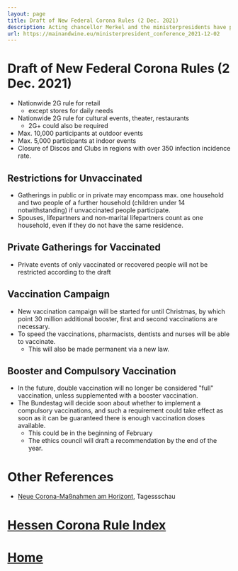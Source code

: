 ```yaml
---
layout: page
title: Draft of New Federal Corona Rules (2 Dec. 2021)
description: Acting chancellor Merkel and the ministerpresidents have published a draft of the new national restrictions to be finalized Thursday, 2 Dec. 2021.
url: https://mainandwine.eu/ministerpresident_conference_2021-12-02
--- 
```


# Draft of New Federal Corona Rules (2 Dec. 2021)
- Nationwide 2G rule for retail
  - except stores for daily needs
- Nationwide 2G rule for cultural events, theater, restaurants
  - 2G+ could also be required
- Max. 10,000 participants at outdoor events
- Max. 5,000 participants at indoor events
- Closure of Discos and Clubs in regions with over 350 infection incidence rate.
  
## Restrictions for Unvaccinated
- Gatherings in public or in private may encompass max. one household and two people of a further household (children under 14 notwithstanding) if unvaccinated people participate.
- Spouses, lifepartners and non-marital lifepartners count as one household, even if they do not have the same residence.
  
## Private Gatherings for Vaccinated
- Private events of only vaccinated or recovered people will not be restricted according to the draft
  
## Vaccination Campaign
- New vaccination campaign will be started for until Christmas, by which point 30 million additional booster, first and second vaccinations are necessary.
- To speed the vaccinations, pharmacists, dentists and nurses will be able to vaccinate.
  - This will also be made permanent via a new law.
  
## Booster and Compulsory Vaccination
- In the future, double vaccination will no longer be considered "full" vaccination, unless supplemented with a booster vaccination.
- The Bundestag will decide soon about whether to implement a compulsory vaccinations, and such a requirement could take effect as soon as it can be guaranteed there is enough vaccination doses available.
  - This could be in the beginning of February
  - The ethics council will draft a recommendation by the end of the year.

# Other References
- [Neue Corona-Maßnahmen am Horizont](https://www.tagesschau.de/inland/entwurf-bund-laender-corona-101.html), Tagessschau
  

# [Hessen Corona Rule Index](https://mainandwine.eu/corona_index)
# [Home](https://mainandwine.eu)


